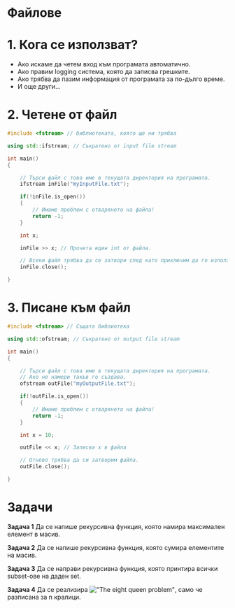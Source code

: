 <h1> Файлове </h1>

<h1> 1. Кога се използват? </h1>

- Ако искаме да четем вход към програмата автоматично.
- Ако правим logging система, която да записва грешките.
- Ако трябва да пазим информация от програмата за по-дълго време.
- И още други...

<h1> 2. Четене от файл </h1>

```c++
#include <fstream> // библиотеката, която ще ни трябва

using std::ifstream; // Съкратено от input file stream

int main()
{

    // Търси файл с това име в текущата директория на програмата.
    ifstream inFile("myInputFile.txt");

    if(!inFile.is_open())
    {
        // Имаме проблем с отварянето на файла!
        return -1;
    }

    int x;

    inFile >> x; // Прочита един int от файла.

    // Всеки файл трябва да се затвори след като приключим да го използваме.
    inFile.close();

}
```

<h1> 3. Писане към файл </h1>

```c++
#include <fstream> // Същата библиотека

using std::ofstream; // Съкратено от output file stream

int main()
{

    // Търси файл с това име в текущата директория на програмата.
    // Ако не намери такъв го създава.
    ofstream outFile("myOutputFile.txt");

    if(!outFile.is_open())
    {
        // Имаме проблем с отварянето на файла!
        return -1;
    }

    int x = 10;

    outFile << x; // Записва x в файла

    // Отново трябва да си затворим файла.
    outFile.close();

}
```

<h1> Задачи </h1>

**Задача 1** Да се напише рекурсивна функция, която намира максимален елемент в масив.

**Задача 2** Да се напише рекурсивна функция, която сумира елементите на масив.

**Задача 3** Да се направи рекурсивна функция, която принтира всички subset-ове на даден set.

**Задача 4** Да се реализира !["The eight queen problem"](https://en.wikipedia.org/wiki/Eight_queens_puzzle), само че разписана за n кралици.
